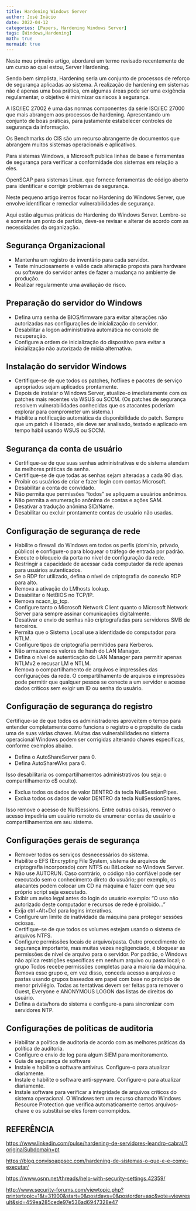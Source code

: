 ```yaml
---
title: Hardening Windows Server
author: José Inácio
date: 2022-04-12
categories: [Papers, Hardening Windows Server]
tags: [Windows,Hardening]
math: true
mermaid: true
---
```



Neste meu primeiro artigo, abordarei um termo revisado recentemente de um curso ao qual estou, Server Hardening.

Sendo bem simplista, Hardening seria um conjunto de processos de reforço de segurança aplicadas ao sistema. A realização de hardening em sistemas não é apenas uma boa prática, em algumas áreas pode ser uma exigência regulamentar, o objetivo é minimizar os riscos à segurança.

A ISO/IEC 27002 é uma das normas componentes da série ISO/IEC 27000 que mais abrangem aos processos de hardening. Apresentando um conjunto de boas práticas, para justamente estabelecer controles de segurança da informação.

Os Benchmarks do CIS são um recurso abrangente de documentos que abrangem muitos sistemas operacionais e aplicativos.

Para sistemas Windows, a Microsoft publica linhas de base e ferramentas de segurança para verificar a conformidade dos sistemas em relação a eles.

OpenSCAP para sistemas Linux. que fornece ferramentas de código aberto para identificar e corrigir problemas de segurança.

Neste pequeno artigo iremos focar no Hardening do Windows Server, que envolve identificar e remediar vulnerabilidades de segurança.

Aqui estão algumas práticas de Hardening do Windows Server. Lembre-se é somente um ponto de partida, deve-se revisar e alterar de acordo com as necessidades da organização.

<h2 data-toc-skip>Segurança Organizacional</h2>

- Mantenha um registro de inventário para cada servidor.
- Teste minuciosamente e valide cada alteração proposta para hardware ou software do servidor antes de fazer a mudança no ambiente de produção.
- Realizar regularmente uma avaliação de risco.


<h2 data-toc-skip>Preparação do servidor do Windows</h2>


- Defina uma senha de BIOS/firmware para evitar alterações não autorizadas nas configurações de inicialização do servidor.
- Desabilitar a logon administrativa automática no console de recuperação.
- Configure a ordem de inicialização do dispositivo para evitar a inicialização não autorizada de mídia alternativa.

<h2 data-toc-skip>Instalação do servidor Windows</h2>

- Certifique-se de que todos os patches, hotfixes e pacotes de serviço apropriados sejam aplicados prontamente.
- Depois de instalar o Windows Server, atualize-o imediatamente com os patches mais recentes via WSUS ou SCCM. (Os patches de segurança resolvem vulnerabilidades conhecidas que os atacantes poderiam explorar para comprometer um sistema.)
- Habilite a notificação automática da disponibilidade do patch. Sempre que um patch é liberado, ele deve ser analisado, testado e aplicado em tempo hábil usando WSUS ou SCCM.

<h2 data-toc-skip>Segurança da conta de usuário</h2>

- Certifique-se de que suas senhas administrativas e do sistema atendam às melhores práticas de senha.
- Certifique-se de que todas as senhas sejam alteradas a cada 90 dias.
- Proibir os usuários de criar e fazer login com contas Microsoft.
- Desabilitar a conta do convidado.
- Não permita que permissões “todos” se apliquem a usuários anônimos.
- Não permita a enumeração anônima de contas e ações SAM.
- Desativar a tradução anônima SID/Name.
- Desabilitar ou excluir prontamente contas de usuário não usadas.

<h2 data-toc-skip>Configuração de segurança de rede</h2>

- Habilite o firewall do Windows em todos os perfis (domínio, privado, público) e configure-o para bloquear o tráfego de entrada por padrão.
- Execute o bloqueio da porta no nível de configuração da rede.
- Restringir a capacidade de acessar cada computador da rede apenas para usuários autenticados.
- Se o RDP for utilizado, defina o nível de criptografia de conexão RDP para alto.
- Remova a ativação do LMhosts lookup.
- Desabilitar o NetBIOS no TCP/IP.
- Remova ncacn_ip_tcp.
- Configure tanto o Microsoft Network Client quanto o Microsoft Network Server para sempre assinar comunicações digitalmente.
- Desativar o envio de senhas não criptografadas para servidores SMB de terceiros.
- Permita que o Sistema Local use a identidade do computador para NTLM.
- Configure tipos de criptografia permitidos para Kerberos.
- Não armazene os valores de hash do LAN Manager.
- Defina o nível de autenticação do LAN Manager para permitir apenas NTLMv2 e recusar LM e NTLM.
- Remova o compartilhamento de arquivos e impressões das configurações da rede. O compartilhamento de arquivos e impressões pode permitir que qualquer pessoa se conecte a um servidor e acesse dados críticos sem exigir um ID ou senha do usuário.

<h2 data-toc-skip>Configuração de segurança do registro</h2>

Certifique-se de que todos os administradores aproveitem o tempo para entender completamente como funciona o registro e o propósito de cada uma de suas várias chaves. Muitas das vulnerabilidades no sistema operacional Windows podem ser corrigidas alterando chaves específicas, conforme exemplos abaixo.

- Defina o AutoShareServer para 0.
- Defina AutoShareWks para 0.

Isso desabilitaria os compartilhamentos administrativos (ou seja: o compartilhamento c$ oculto).

- Exclua todos os dados de valor DENTRO da tecla NullSessionPipes.
- Exclua todos os dados de valor DENTRO da tecla NullSessionShares.

Isso remove o acesso de NullSessions. Entre outras coisas, remover o acesso impediria um usuário remoto de enumerar contas de usuário e compartilhamentos em seu sistema.

<h2 data-toc-skip>Configurações gerais de segurança</h2>

- Remover todos os serviços desnecessários do sistema.
- Habilite o EFS (Encrypting File System, sistema de arquivos de criptografia incorporado) com NTFS ou BitLocker no Windows Server.
- Não use AUTORUN. Caso contrário, o código não confiável pode ser executado sem o conhecimento direto do usuário; por exemplo, os atacantes podem colocar um CD na máquina e fazer com que seu próprio script seja executado.
- Exibir um aviso legal antes do login do usuário exemplo: “O uso não autorizado deste computador e recursos de rede é proibido…”
- Exija ctrl+Alt+Del para logins interativos.
- Configure um limite de inatividade da máquina para proteger sessões ociosas.
- Certifique-se de que todos os volumes estejam usando o sistema de arquivos NTFS.
- Configure permissões locais de arquivo/pasta. Outro procedimento de segurança importante, mas muitas vezes negligenciado, é bloquear as permissões de nível de arquivo para o servidor. Por padrão, o Windows não aplica restrições específicas em nenhum arquivo ou pasta local; o grupo Todos recebe permissões completas para a maioria da máquina. Remova esse grupo e, em vez disso, conceda acesso a arquivos e pastas usando grupos baseados em papel com base no princípio de menor privilégio. Todas as tentativas devem ser feitas para remover o Guest, Everyone e ANONYMOUS LOGON das listas de direitos do usuário.
- Defina a data/hora do sistema e configure-a para sincronizar com servidores NTP.

<h2 data-toc-skip>Configurações de políticas de auditoria</h2>

- Habilitar a política de auditoria de acordo com as melhores práticas da política de auditoria.
- Configure o envio de log para algum SIEM para monitoramento.
- Guia de segurança de software
- Instale e habilite o software antivírus. Configure-o para atualizar diariamente.
- Instale e habilite o software anti-spyware. Configure-o para atualizar diariamente.
- Instale software para verificar a integridade de arquivos críticos do sistema operacional. O Windows tem um recurso chamado Windows Resource Protection que verifica automaticamente certos arquivos-chave e os substitui se eles forem corrompidos.

## REFERÊNCIA

<https://www.linkedin.com/pulse/hardening-de-servidores-leandro-cabral/?originalSubdomain=pt>

<https://blog.convisoappsec.com/hardening-de-sistemas-o-que-e-e-como-executar/>

<https://www.osnn.net/threads/help-with-security-settings.42359/>

<http://www.security-forums.com/viewtopic.php?printertopic=1&t=31900&start=0&postdays=0&postorder=asc&vote=viewresult&sid=459ea285cede97e536ad6947328e47>
